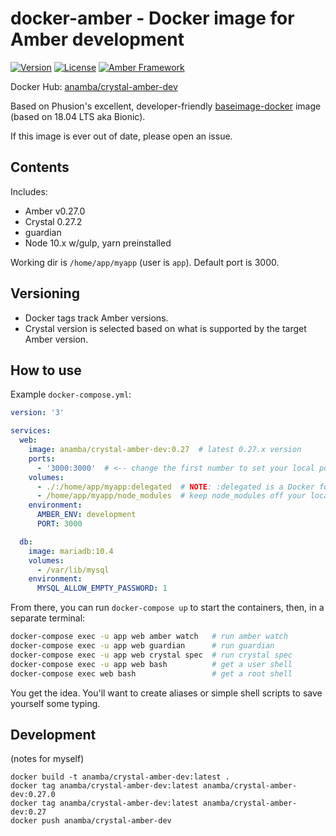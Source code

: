 # docker-amber - Docker image for Amber development

[![Version](https://img.shields.io/github/tag/anamba/docker-amber.svg?maxAge=360)](https://github.com/anamba/docker-amber/releases/latest)
[![License](https://img.shields.io/github/license/anamba/docker-amber.svg)](https://github.com/anamba/docker-amber/blob/master/LICENSE)
[![Amber Framework](https://img.shields.io/badge/works_with-amber_framework-orange.svg)](https://amberframework.org)

Docker Hub: [anamba/crystal-amber-dev](https://hub.docker.com/r/anamba/crystal-amber-dev/)

Based on Phusion's excellent, developer-friendly [baseimage-docker](https://github.com/phusion/baseimage-docker) image (based on 18.04 LTS aka Bionic).

If this image is ever out of date, please open an issue.

## Contents

Includes:

* Amber v0.27.0
* Crystal 0.27.2
* guardian
* Node 10.x w/gulp, yarn preinstalled

Working dir is `/home/app/myapp` (user is `app`). Default port is 3000.

## Versioning

* Docker tags track Amber versions.
* Crystal version is selected based on what is supported by the target Amber version.

## How to use

Example `docker-compose.yml`:
```yaml
version: '3'

services:
  web:
    image: anamba/crystal-amber-dev:0.27  # latest 0.27.x version
    ports:
      - '3000:3000'  # <-- change the first number to set your local port
    volumes:
      - ./:/home/app/myapp:delegated  # NOTE: :delegated is a Docker for Mac feature
      - /home/app/myapp/node_modules  # keep node_modules off your local filesystem
    environment:
      AMBER_ENV: development
      PORT: 3000

  db:
    image: mariadb:10.4
    volumes:
      - /var/lib/mysql
    environment:
      MYSQL_ALLOW_EMPTY_PASSWORD: 1
```

From there, you can run `docker-compose up` to start the containers, then, in a separate terminal:
```bash
docker-compose exec -u app web amber watch   # run amber watch
docker-compose exec -u app web guardian      # run guardian
docker-compose exec -u app web crystal spec  # run crystal spec
docker-compose exec -u app web bash          # get a user shell
docker-compose exec web bash                 # get a root shell
```

You get the idea. You'll want to create aliases or simple shell scripts to save yourself some typing.

## Development

(notes for myself)

```
docker build -t anamba/crystal-amber-dev:latest .
docker tag anamba/crystal-amber-dev:latest anamba/crystal-amber-dev:0.27.0
docker tag anamba/crystal-amber-dev:latest anamba/crystal-amber-dev:0.27
docker push anamba/crystal-amber-dev
```
